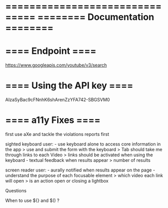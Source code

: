 ===============================
======== Documentation ========
===============================

==== Endpoint ====
==================

https://www.googleapis.com/youtube/v3/search

==== Using the API key ====
===========================

AIzaSyBac9cFNnhK6shArenZzYFA742-SBGSVM0


==== a11y Fixes ====
====================
first use aXe and tackle the violations reports first

sighted keyboard user:
    - use keyboard alone to access core information in the app
        > use and submit the form with the keyboard
        > Tab should take me through links to each Video
        > links should be activated when using the keyboard
    - textual feedback when results appear
        > number of results

screen reader user:
    - aurally notified when results appear on the page
    - understand the purpose of each focusable element
        > which video each link will open
        > is an action open or closing a lightbox



Questions

When to use ${} and $() ? 